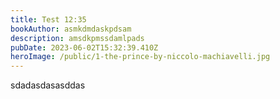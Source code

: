 ```yaml
---
title: Test 12:35
bookAuthor: asmkdmdaskpdsam
description: amsdkpmssdamlpads
pubDate: 2023-06-02T15:32:39.410Z
heroImage: /public/1-the-prince-by-niccolo-machiavelli.jpg
---
```

s﻿dadasdasasddas
